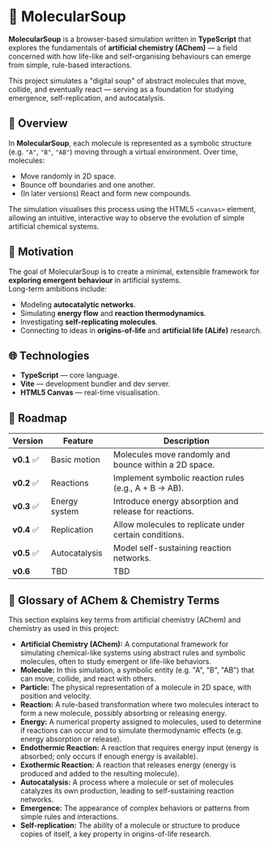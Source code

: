 # 🧪 MolecularSoup

**MolecularSoup** is a browser-based simulation written in **TypeScript** that explores the fundamentals of **artificial chemistry (AChem)** — a field concerned with how life-like and self-organising behaviours can emerge from simple, rule-based interactions.

This project simulates a "digital soup" of abstract molecules that move, collide, and eventually react — serving as a foundation for studying emergence, self-replication, and autocatalysis.

## 🧩 Overview

In **MolecularSoup**, each molecule is represented as a symbolic structure (e.g. `"A"`, `"B"`, `"AB"`) moving through a virtual environment. Over time, molecules:
- Move randomly in 2D space.
- Bounce off boundaries and one another.
- (In later versions) React and form new compounds.

The simulation visualises this process using the HTML5 `<canvas>` element, allowing an intuitive, interactive way to observe the evolution of simple artificial chemical systems.

## 🧠 Motivation

The goal of MolecularSoup is to create a minimal, extensible framework for **exploring emergent behaviour** in artificial systems.  
Long-term ambitions include:
- Modeling **autocatalytic networks**.
- Simulating **energy flow** and **reaction thermodynamics**.
- Investigating **self-replicating molecules**.
- Connecting to ideas in **origins-of-life** and **artificial life (ALife)** research.

## 🌐 Technologies

- **TypeScript** — core language.
- **Vite** — development bundler and dev server.
- **HTML5 Canvas** — real-time visualisation.

## 🚀 Roadmap

| Version  | Feature          | Description |
|----------|-----------------|-------------|
| **v0.1** ✅ | Basic motion    | Molecules move randomly and bounce within a 2D space. |
| **v0.2** ✅ | Reactions       | Implement symbolic reaction rules (e.g., A + B → AB). |
| **v0.3** ✅ | Energy system   | Introduce energy absorption and release for reactions. |
| **v0.4** ✅ | Replication     | Allow molecules to replicate under certain conditions. |
| **v0.5** ✅ | Autocatalysis   | Model self-sustaining reaction networks. |
| **v0.6** | TBD   | TBD |

## 🧬 Glossary of AChem & Chemistry Terms
This section explains key terms from artificial chemistry (AChem) and chemistry as used in this project:

- **Artificial Chemistry (AChem):** A computational framework for simulating chemical-like systems using abstract rules and symbolic molecules, often to study emergent or life-like behaviors.
- **Molecule:** In this simulation, a symbolic entity (e.g. "A", "B", "AB") that can move, collide, and react with others.
- **Particle:** The physical representation of a molecule in 2D space, with position and velocity.
- **Reaction:** A rule-based transformation where two molecules interact to form a new molecule, possibly absorbing or releasing energy.
- **Energy:** A numerical property assigned to molecules, used to determine if reactions can occur and to simulate thermodynamic effects (e.g. energy absorption or release).
- **Endothermic Reaction:** A reaction that requires energy input (energy is absorbed; only occurs if enough energy is available).
- **Exothermic Reaction:** A reaction that releases energy (energy is produced and added to the resulting molecule).
- **Autocatalysis:** A process where a molecule or set of molecules catalyzes its own production, leading to self-sustaining reaction networks.
- **Emergence:** The appearance of complex behaviors or patterns from simple rules and interactions.
- **Self-replication:** The ability of a molecule or structure to produce copies of itself, a key property in origins-of-life research.
